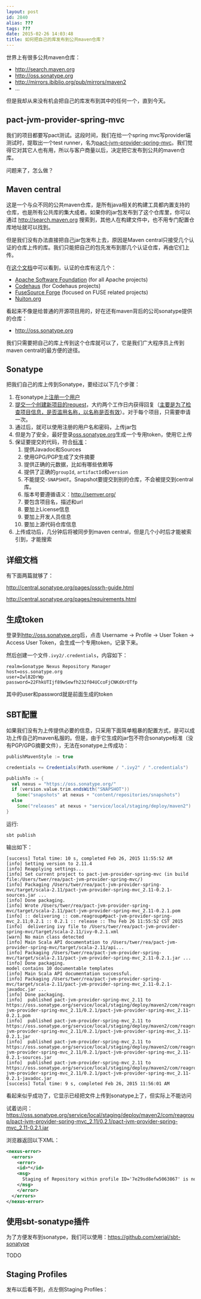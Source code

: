 ```yaml
---
layout: post
id: 2840
alias: ???
tags: ???
date: 2015-02-26 14:03:48
title: 如何把自己的库发布到公共maven仓库？
---
```


世界上有很多公共maven仓库：

- http://search.maven.org
- http://oss.sonatype.org
- http://mirrors.ibiblio.org/pub/mirrors/maven2
- ...

但是我却从来没有机会把自己的库发布到其中的任何一个，直到今天。

pact-jvm-provider-spring-mvc
----------------------------

我们的项目都要写pact测试。这段时间，我们在给一个spring mvc写provider端测试时，提取出一个test runner，名为[pact-jvm-provider-spring-mvc](https://github.com/realestate-com-au/pact-jvm-provider-spring-mvc)。我们觉得它对其它人也有用，所以与客户商量以后，决定把它发布到公共的maven仓库。

问题来了，怎么做？

Maven central
-------------

这是一个与众不同的公共maven仓库，是所有java相关的构建工具都内置支持的仓库，也是所有公共库的集大成者。如果你的jar包发布到了这个仓库里，你可以通过 <http://search.maven.org> 搜索到，其他人在构建文件中，也不用专门配置仓库地址就可以找到。

但是我们没有办法直接把自己jar包发布上去，原因是Maven central只接受几个认证的仓库上传的库。我们只能把自己的包先发布到那几个认证仓库，再由它们上传。

在[这个文档](http://maven.apache.org/guides/mini/guide-central-repository-upload.html)中可以看到，认证的仓库有这几个：

- [Apache Software Foundation](http://www.apache.org/) (for all Apache projects)
- [Codehaus](http://www.codehaus.org/) (for Codehaus projects)
- [FuseSource Forge](http://www.fusesource.org/forge/) (focused on FUSE related projects)
- [Nuiton.org](http://www.nuiton.org/)

看起来不像是给普通的开源项目用的，好在还有maven背后的公司sonatype提供的仓库：

- http://oss.sonatype.org

我们只需要把自己的库上传到这个仓库就可以了，它是我们广大程序员上传到maven central的最方便的途径。

Sonatype
--------

把我们自己的库上传到Sonatype，要经过以下几个步骤：

1. 在sonatype上[注册一个用户](https://issues.sonatype.org/secure/Signup!default.jspa)
2. [提交一个创建新项目的request](https://issues.sonatype.org/secure/CreateIssue.jspa?issuetype=21&pid=10134)，大约两个工作日内获得回复（[主要是为了检查项目信息，是否滥用名称，以名称是否有效](http://central.sonatype.org/articles/2014/Feb/27/why-the-wait/)）。对于每个项目，只需要申请一次。
3. 通过后，就可以使用注册的用户名和密码，上传jar包
4. 但是为了安全，最好登录[oss.sonatype.org](http://oss.sonatype.org)生成一个专用token，使用它上传
5. 保证要提交的代码，符合[标准](http://central.sonatype.org/pages/requirements.html)：
    1. 提供Javadoc和Sources
    2. 使用GPG/PGP生成了文件摘要
    3. 提供正确的元数据，比如有哪些依赖等
    4. 提供了正确的`groupId`, `artifactId`和`version`
    5. 不能提交`-SNAPSHOT`。Snapshot要提交到别的仓库，不会被提交到central库。
    6. 版本号要遵循语义：http://semver.org/
    7. 要包含项目名，描述和url
    8. 要加上License信息
    9. 要加上开发人员信息
    10. 要加上源代码仓库信息
6. 上传成功后，几分钟后将被同步到maven central，但是几个小时后才能被索引到，才能搜索

详细文档
-------

有下面两篇就够了：

http://central.sonatype.org/pages/ossrh-guide.html

http://central.sonatype.org/pages/requirements.html

生成token
---------

登录到<http://oss.sonatype.org>后，点击 Username -> Profile -> User Token -> Access User Token，会生成一个专用token，记录下来。

然后创建一个文件`.ivy2/.credentials`，内容如下：

```properties
realm=Sonatype Nexus Repository Manager
host=oss.sonatype.org
user=Iwl82DrWp
password=22FhkUTIjf89wSewfh232f04UCcoFjCNKdXrOTfp
```

其中的user和password就是前面生成的token

SBT配置
------

如果我们没有为上传提供必要的信息，只采用下面简单粗暴的配置方式，是可以成功上传自己的maven私服的。但是，由于它生成的jar包不符合sonatype标准（没有PGP/GPG摘要文件），无法在sonatype上传成功：

```scala
publishMavenStyle := true

credentials += Credentials(Path.userHome / ".ivy2" / ".credentials")

publishTo := {
  val nexus = "https://oss.sonatype.org/"
  if (version.value.trim.endsWith("SNAPSHOT"))
    Some("snapshots" at nexus + "content/repositories/snapshots")
  else
    Some("releases" at nexus + "service/local/staging/deploy/maven2")
}
```

运行:

    sbt publish

输出如下：

```
[success] Total time: 10 s, completed Feb 26, 2015 11:55:52 AM
[info] Setting version to 2.11.4
[info] Reapplying settings...
[info] Set current project to pact-jvm-provider-spring-mvc (in build file:/Users/twer/rea/pact-jvm-provider-spring-mvc/)
[info] Packaging /Users/twer/rea/pact-jvm-provider-spring-mvc/target/scala-2.11/pact-jvm-provider-spring-mvc_2.11-0.2.1-sources.jar ...
[info] Done packaging.
[info] Wrote /Users/twer/rea/pact-jvm-provider-spring-mvc/target/scala-2.11/pact-jvm-provider-spring-mvc_2.11-0.2.1.pom
[info] :: delivering :: com.reagroup#pact-jvm-provider-spring-mvc_2.11;0.2.1 :: 0.2.1 :: release :: Thu Feb 26 11:55:52 CST 2015
[info]  delivering ivy file to /Users/twer/rea/pact-jvm-provider-spring-mvc/target/scala-2.11/ivy-0.2.1.xml
[warn] No main class detected
[info] Main Scala API documentation to /Users/twer/rea/pact-jvm-provider-spring-mvc/target/scala-2.11/api...
[info] Packaging /Users/twer/rea/pact-jvm-provider-spring-mvc/target/scala-2.11/pact-jvm-provider-spring-mvc_2.11-0.2.1.jar ...
[info] Done packaging.
model contains 10 documentable templates
[info] Main Scala API documentation successful.
[info] Packaging /Users/twer/rea/pact-jvm-provider-spring-mvc/target/scala-2.11/pact-jvm-provider-spring-mvc_2.11-0.2.1-javadoc.jar ...
[info] Done packaging.
[info]  published pact-jvm-provider-spring-mvc_2.11 to https://oss.sonatype.org/service/local/staging/deploy/maven2/com/reagroup/pact-jvm-provider-spring-mvc_2.11/0.2.1/pact-jvm-provider-spring-mvc_2.11-0.2.1.pom
[info]  published pact-jvm-provider-spring-mvc_2.11 to https://oss.sonatype.org/service/local/staging/deploy/maven2/com/reagroup/pact-jvm-provider-spring-mvc_2.11/0.2.1/pact-jvm-provider-spring-mvc_2.11-0.2.1.jar
[info]  published pact-jvm-provider-spring-mvc_2.11 to https://oss.sonatype.org/service/local/staging/deploy/maven2/com/reagroup/pact-jvm-provider-spring-mvc_2.11/0.2.1/pact-jvm-provider-spring-mvc_2.11-0.2.1-sources.jar
[info]  published pact-jvm-provider-spring-mvc_2.11 to https://oss.sonatype.org/service/local/staging/deploy/maven2/com/reagroup/pact-jvm-provider-spring-mvc_2.11/0.2.1/pact-jvm-provider-spring-mvc_2.11-0.2.1-javadoc.jar
[success] Total time: 9 s, completed Feb 26, 2015 11:56:01 AM
```

看起来似乎成功了，它显示已经把文件上传到sonatype上了，但实际上不能访问

试着访问：https://oss.sonatype.org/service/local/staging/deploy/maven2/com/reagroup/pact-jvm-provider-spring-mvc_2.11/0.2.1/pact-jvm-provider-spring-mvc_2.11-0.2.1.jar

浏览器返回以下XML：

```xml
<nexus-error>
  <errors>
    <error>
    <id>*</id>
    <msg>
      Staging of Repository within profile ID='7e29sd8efw5063867' is not yet started!
    </msg>
    </error>
  </errors>
</nexus-error>
```


使用sbt-sonatype插件
-------------------

为了方便发布到sonatype，我们可以使用：https://github.com/xerial/sbt-sonatype


TODO

Staging Profiles
-----------------

发布以后看不到，点左侧Staging Profiles：



